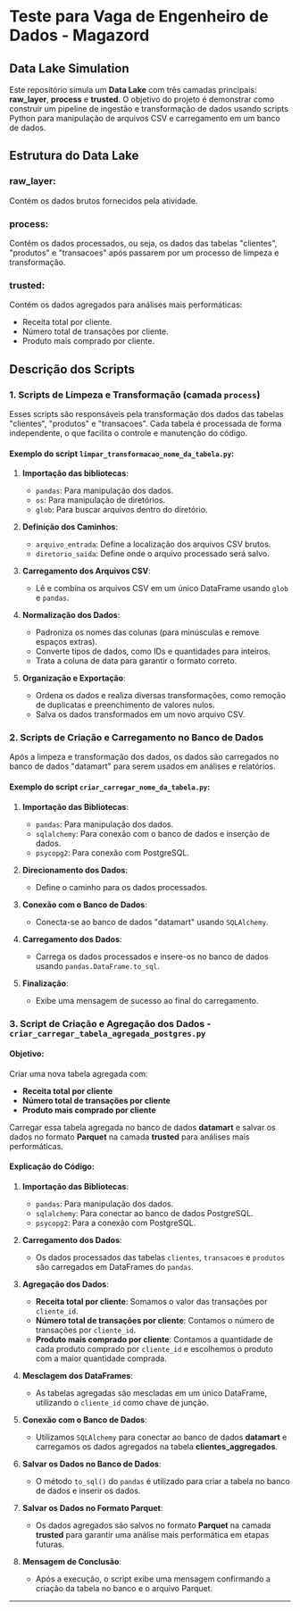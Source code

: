 # Teste para Vaga de Engenheiro de Dados - Magazord

## Data Lake Simulation

Este repositório simula um **Data Lake** com três camadas principais: **raw_layer**, **process** e **trusted**. O objetivo do projeto é demonstrar como construir um pipeline de ingestão e transformação de dados usando scripts Python para manipulação de arquivos CSV e carregamento em um banco de dados.

## Estrutura do Data Lake

### **raw_layer**:
Contém os dados brutos fornecidos pela atividade.

### **process**:
Contém os dados processados, ou seja, os dados das tabelas "clientes", "produtos" e "transacoes" após passarem por um processo de limpeza e transformação.

### **trusted**:
Contém os dados agregados para análises mais performáticas:
- Receita total por cliente.
- Número total de transações por cliente.
- Produto mais comprado por cliente.

## Descrição dos Scripts

### **1. Scripts de Limpeza e Transformação (camada `process`)**

Esses scripts são responsáveis pela transformação dos dados das tabelas "clientes", "produtos" e "transacoes". Cada tabela é processada de forma independente, o que facilita o controle e manutenção do código.

#### Exemplo do script `limpar_transformacao_nome_da_tabela.py`:

1. **Importação das bibliotecas**:
   - `pandas`: Para manipulação dos dados.
   - `os`: Para manipulação de diretórios.
   - `glob`: Para buscar arquivos dentro do diretório.

2. **Definição dos Caminhos**:
   - `arquivo_entrada`: Define a localização dos arquivos CSV brutos.
   - `diretorio_saida`: Define onde o arquivo processado será salvo.

3. **Carregamento dos Arquivos CSV**:
   - Lê e combina os arquivos CSV em um único DataFrame usando `glob` e `pandas`.

4. **Normalização dos Dados**:
   - Padroniza os nomes das colunas (para minúsculas e remove espaços extras).
   - Converte tipos de dados, como IDs e quantidades para inteiros.
   - Trata a coluna de data para garantir o formato correto.

5. **Organização e Exportação**:
   - Ordena os dados e realiza diversas transformações, como remoção de duplicatas e preenchimento de valores nulos.
   - Salva os dados transformados em um novo arquivo CSV.

### **2. Scripts de Criação e Carregamento no Banco de Dados**

Após a limpeza e transformação dos dados, os dados são carregados no banco de dados "datamart" para serem usados em análises e relatórios.

#### Exemplo do script `criar_carregar_nome_da_tabela.py`:

1. **Importação das Bibliotecas**:
   - `pandas`: Para manipulação dos dados.
   - `sqlalchemy`: Para conexão com o banco de dados e inserção de dados.
   - `psycopg2`: Para conexão com PostgreSQL.

2. **Direcionamento dos Dados**:
   - Define o caminho para os dados processados.

3. **Conexão com o Banco de Dados**:
   - Conecta-se ao banco de dados "datamart" usando `SQLAlchemy`.

4. **Carregamento dos Dados**:
   - Carrega os dados processados e insere-os no banco de dados usando `pandas.DataFrame.to_sql`.

5. **Finalização**:
   - Exibe uma mensagem de sucesso ao final do carregamento.

### **3. Script de Criação e Agregação dos Dados - `criar_carregar_tabela_agregada_postgres.py`**

#### Objetivo:
Criar uma nova tabela agregada com:
- **Receita total por cliente**
- **Número total de transações por cliente**
- **Produto mais comprado por cliente**

Carregar essa tabela agregada no banco de dados **datamart** e salvar os dados no formato **Parquet** na camada **trusted** para análises mais performáticas.

#### Explicação do Código:

1. **Importação das Bibliotecas**:
   - `pandas`: Para manipulação dos dados.
   - `sqlalchemy`: Para conectar ao banco de dados PostgreSQL.
   - `psycopg2`: Para a conexão com PostgreSQL.

2. **Carregamento dos Dados**:
   - Os dados processados das tabelas `clientes`, `transacoes` e `produtos` são carregados em DataFrames do `pandas`.

3. **Agregação dos Dados**:
   - **Receita total por cliente**: Somamos o valor das transações por `cliente_id`.
   - **Número total de transações por cliente**: Contamos o número de transações por `cliente_id`.
   - **Produto mais comprado por cliente**: Contamos a quantidade de cada produto comprado por `cliente_id` e escolhemos o produto com a maior quantidade comprada.

4. **Mesclagem dos DataFrames**:
   - As tabelas agregadas são mescladas em um único DataFrame, utilizando o `cliente_id` como chave de junção.

5. **Conexão com o Banco de Dados**:
   - Utilizamos `SQLAlchemy` para conectar ao banco de dados **datamart** e carregamos os dados agregados na tabela **clientes_aggregados**.

6. **Salvar os Dados no Banco de Dados**:
   - O método `to_sql()` do `pandas` é utilizado para criar a tabela no banco de dados e inserir os dados.

7. **Salvar os Dados no Formato Parquet**:
   - Os dados agregados são salvos no formato **Parquet** na camada **trusted** para garantir uma análise mais performática em etapas futuras.

8. **Mensagem de Conclusão**:
   - Após a execução, o script exibe uma mensagem confirmando a criação da tabela no banco e o arquivo Parquet.

---
